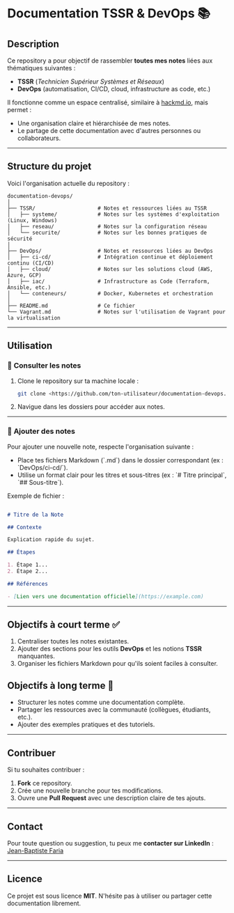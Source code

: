 # Documentation TSSR & DevOps 📚

## Description

Ce repository a pour objectif de rassembler **toutes mes notes** liées aux thématiques suivantes :

- **TSSR** (*Technicien Supérieur Systèmes et Réseaux*)
- **DevOps** (automatisation, CI/CD, cloud, infrastructure as code, etc.)

Il fonctionne comme un espace centralisé, similaire à [hackmd.io](https://hackmd.io/), mais permet :

- Une organisation claire et hiérarchisée de mes notes.
- Le partage de cette documentation avec d'autres personnes ou collaborateurs.

---

## Structure du projet

Voici l'organisation actuelle du repository :

```plaintext
documentation-devops/
│
├── TSSR/                    # Notes et ressources liées au TSSR
│   ├── systeme/             # Notes sur les systèmes d'exploitation (Linux, Windows)
│   ├── reseau/              # Notes sur la configuration réseau
│   └── securite/            # Notes sur les bonnes pratiques de sécurité
│
├── DevOps/                  # Notes et ressources liées au DevOps
│   ├── ci-cd/               # Intégration continue et déploiement continu (CI/CD)
│   ├── cloud/               # Notes sur les solutions cloud (AWS, Azure, GCP)
│   ├── iac/                 # Infrastructure as Code (Terraform, Ansible, etc.)
│   └── conteneurs/          # Docker, Kubernetes et orchestration
│
├── README.md                # Ce fichier
└── Vagrant.md               # Notes sur l'utilisation de Vagrant pour la virtualisation
```

---

## Utilisation

### 📖 **Consulter les notes**

1. Clone le repository sur ta machine locale :
   ```bash
   git clone <https://github.com/ton-utilisateur/documentation-devops.git>
   ```
2. Navigue dans les dossiers pour accéder aux notes.

---

### 📝 **Ajouter des notes**

Pour ajouter une nouvelle note, respecte l'organisation suivante :

- Place tes fichiers Markdown (\`.md\`) dans le dossier correspondant (ex : \`DevOps/ci-cd/\`).
- Utilise un format clair pour les titres et sous-titres (ex : \`# Titre principal\`, \`## Sous-titre\`).

Exemple de fichier :

```markdown

# Titre de la Note

## Contexte

Explication rapide du sujet.

## Étapes

1. Étape 1...
2. Étape 2...

## Références

- [Lien vers une documentation officielle](https://example.com)
```

---

## Objectifs à court terme ✅

1. Centraliser toutes les notes existantes.
2. Ajouter des sections pour les outils **DevOps** et les notions **TSSR** manquantes.
3. Organiser les fichiers Markdown pour qu'ils soient faciles à consulter.

## Objectifs à long terme 🚀

- Structurer les notes comme une documentation complète.
- Partager les ressources avec la communauté (collègues, étudiants, etc.).
- Ajouter des exemples pratiques et des tutoriels.

---

## Contribuer

Si tu souhaites contribuer :

1. **Fork** ce repository.
2. Crée une nouvelle branche pour tes modifications.
3. Ouvre une **Pull Request** avec une description claire de tes ajouts.

---

## Contact

Pour toute question ou suggestion, tu peux me **contacter sur LinkedIn** :
[Jean-Baptiste Faria](https://www.linkedin.com/in/faria-jean-baptiste/)

---

## Licence

Ce projet est sous licence **MIT**. N'hésite pas à utiliser ou partager cette documentation librement.
